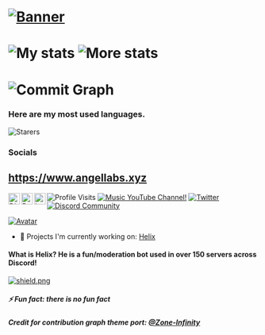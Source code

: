 # [![Banner](https://angellabs.xyz/banner.png)](https://www.angellabs.xyz)

# ![My stats](https://github-readme-stats.vercel.app/api?username=4ngel2769&count_private=true&show_icons=true&include_all_commits=true&hide_border=true&theme=dracula) ![More stats](https://github-readme-streak-stats.herokuapp.com/?user=4ngel2769&hide_border=true&theme=tokyonight)

# ![Commit Graph](https://activity-graph.herokuapp.com/graph?username=4ngel2769&bg_color=1a1b27&color=38bcad&line=628fdb&point=be91f2&area_color=2b3752&area=true&hide_border=true&custom_title=Contributions%20Graph)

### Here are my most used languages. 
![Starers](https://github-readme-stats.vercel.app/api/top-langs/?username=4ngel2769&hide_border=true&theme=blue-green)

### Socials 

## https://www.angellabs.xyz

<a href="https://www.angellabs.xyz/discord">
  <img align="left" alt="Discord" width="23px" src="https://raw.githubusercontent.com/peterthehan/peterthehan/master/assets/discord.svg" />
</a>
<a href="https://www.reddit.com/user/angeldev0">
  <img align="left" alt="Reddit" width="23px" src="https://raw.githubusercontent.com/peterthehan/peterthehan/master/assets/reddit.svg" />
</a>
<a href="https://www.instagram.com/4ngel2769">
  <img align="left" alt="Instagram" width="23px" src="https://cdn.discordapp.com/attachments/809031839032672327/813024181229715466/436651676858974208.png" />
</a>


![Profile Visits](https://komarev.com/ghpvc/?username=4ngel2769&style=flat-square&color=blueviolet&label=Profile-views!&width=26px)
[![Music YouTube Channel!](https://img.shields.io/youtube/channel/subscribers/UC0sMfQcAqtViH-0WgHNa8pA?color=ff0000&label=Subscribe%21&logo=youtube&style=flat-square)](https://youtube.com/ToxicBeats123)
[![Twitter](https://img.shields.io/twitter/follow/angeldev0?color=blue&label=Follow%20me%21&logo=twitter&style=flat-square)](https://twitter.com/angeldev0)
[![Discord Community](https://img.shields.io/discord/813255312449601597?color=lightblue&label=stuff%E2%84%A2%EF%B8%8F%F0%9F%8D%81&logo=discord&style=flat-square)](https://angellabgs.gq/discord)


[![Avatar](https://discord.c99.nl/widget/theme-3/757050742379905056.png)](https://www.angellabs.xyz/discord)


- 🔭 Projects I'm currently working on:
[Helix](https://bot.helixlabs.ga)
#### What is Helix? He is a fun/moderation bot used in over 150 servers across Discord!
<a href="https://discord.gg/GapmaCt">
  <img src="https://discordapp.com/api/guilds/747111170531393679/widget.png?style=shield" alt="shield.png">
</a>

##### ⚡ Fun fact: there is no fun fact

##### Credit for contribution graph theme port: [@Zone-Infinity](https://github.com/zone-infinity)
